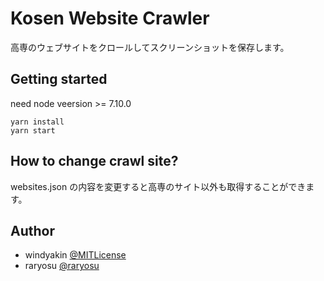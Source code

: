# Kosen Website Crawler

高専のウェブサイトをクロールしてスクリーンショットを保存します。

## Getting started

need node veersion >= 7.10.0

```
yarn install
yarn start
```

## How to change crawl site?

websites.json の内容を変更すると高専のサイト以外も取得することができます。

## Author

* windyakin [@MITLicense](https://twitter.com/MITLicense)
* raryosu [@raryosu](https://twitter.com/raryosu)

